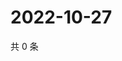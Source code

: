 # 2022-10-27

共 0 条

<!-- BEGIN WEIBO -->
<!-- 最后更新时间 Thu Oct 27 2022 12:46:29 GMT+0800 (China Standard Time) -->

<!-- END WEIBO -->
